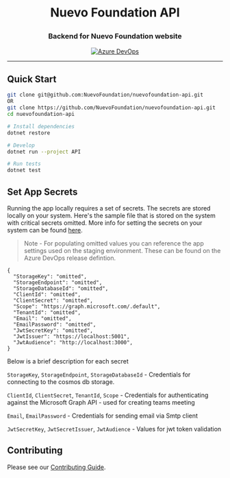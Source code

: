 <h1 align="center">

Nuevo Foundation API

</h1>

<h3 align="center">Backend for Nuevo Foundation website</h3>

<p align="center">
  <a href="https://dev.azure.com/project-unicorn/nuevo/_build/latest?definitionId=4&branchName=master">
    <img src="https://dev.azure.com/project-unicorn/nuevo/_apis/build/status/NuevoFoundation.nuevofoundation-api?branchName=master" alt="Azure DevOps">
  </a>
</p>
<hr />


## Quick Start

```bash
git clone git@github.com:NuevoFoundation/nuevofoundation-api.git
OR
git clone https://github.com/NuevoFoundation/nuevofoundation-api.git
cd nuevofoundation-api

# Install dependencies
dotnet restore

# Develop
dotnet run --project API

# Run tests
dotnet test
```

## Set App Secrets
Running the app locally requires a set of secrets. The secrets are stored locally on your system. Here's the sample file that is stored on the system with critical secrets omitted. More info for setting the secrets on your system can be found [here](https://docs.microsoft.com/en-us/aspnet/core/security/app-secrets?view=aspnetcore-2.2&tabs=linux#set-a-secret). 

> Note - For populating omitted values you can reference the app settings used on the staging environment. These can be found on the Azure DevOps release defintion.

```
{
  "StorageKey": "omitted",
  "StorageEndpoint": "omitted",
  "StorageDatabaseId": "omitted",
  "ClientId": "omitted",
  "ClientSecret": "omitted",
  "Scope": "https://graph.microsoft.com/.default",
  "TenantId": "omitted",
  "Email": "omitted",
  "EmailPassword": "omitted",
  "JwtSecretKey": "omitted",
  "JwtIssuer": "https://localhost:5001",
  "JwtAudience": "http://localhost:3000",
}
```

Below is a brief description for each secret


`StorageKey`, `StorageEndpoint`, `StorageDatabaseId` - Credentials for connecting to the cosmos db storage.

`ClientId`, `ClientSecret`, `TenantId`, `Scope` - Credentials for authenticating against the Microsoft Graph API - used for creating teams meeting

`Email`, `EmailPassword` - Credentials for sending email via Smtp client

`JwtSecretKey`, `JwtSecretIssuer`, `JwtAudience` - Values for jwt token validation

## Contributing

Please see our [Contributing Guide](CONTRIBUTING.md).
